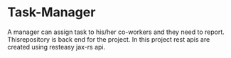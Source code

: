 # Task-Manager
A manager can assign task to his/her co-workers and they need to report.
Thisrepository is back end for the project.
In this project
  rest apis are created using resteasy jax-rs api.
  
